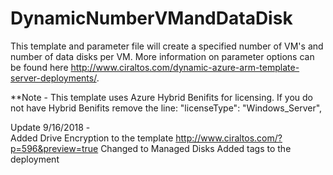 # DynamicNumberVMandDataDisk
This template and parameter file will create a specified number of VM's and number of data disks per VM.  More information on parameter options can be found here http://www.ciraltos.com/dynamic-azure-arm-template-server-deployments/.

**Note - This template uses Azure Hybrid Benifits for licensing.  If you do not have Hybrid Benifits remove the line:
"licenseType": "Windows_Server",

Update 9/16/2018 -  
Added Drive Encryption to the template http://www.ciraltos.com/?p=596&preview=true
Changed to Managed Disks
Added tags to the deployment